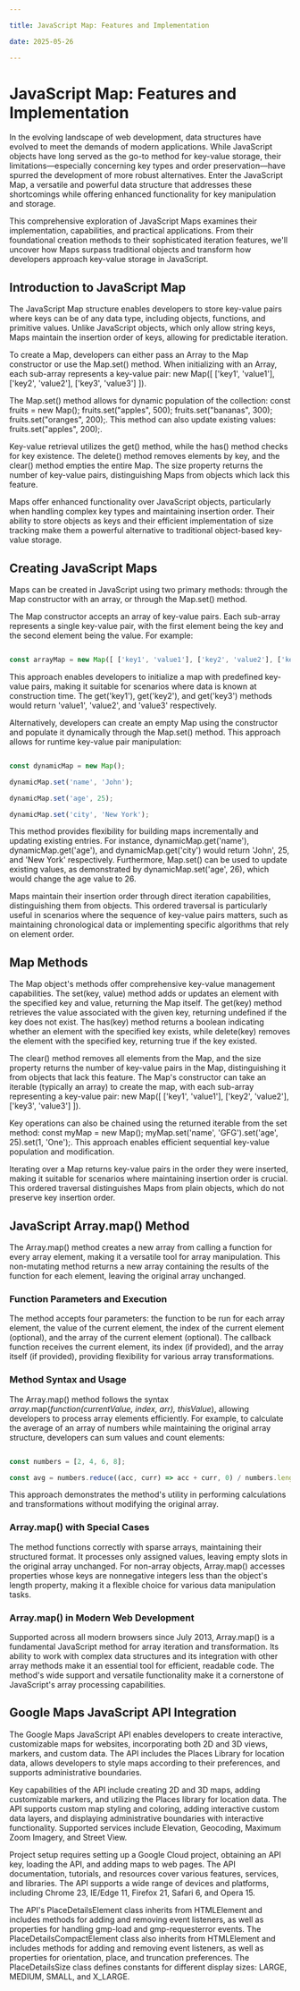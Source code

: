 ```yaml
---

title: JavaScript Map: Features and Implementation

date: 2025-05-26

---
```



# JavaScript Map: Features and Implementation

In the evolving landscape of web development, data structures have evolved to meet the demands of modern applications. While JavaScript objects have long served as the go-to method for key-value storage, their limitations—especially concerning key types and order preservation—have spurred the development of more robust alternatives. Enter the JavaScript Map, a versatile and powerful data structure that addresses these shortcomings while offering enhanced functionality for key manipulation and storage.

This comprehensive exploration of JavaScript Maps examines their implementation, capabilities, and practical applications. From their foundational creation methods to their sophisticated iteration features, we'll uncover how Maps surpass traditional objects and transform how developers approach key-value storage in JavaScript.


## Introduction to JavaScript Map

The JavaScript Map structure enables developers to store key-value pairs where keys can be of any data type, including objects, functions, and primitive values. Unlike JavaScript objects, which only allow string keys, Maps maintain the insertion order of keys, allowing for predictable iteration.

To create a Map, developers can either pass an Array to the Map constructor or use the Map.set() method. When initializing with an Array, each sub-array represents a key-value pair: new Map([ ['key1', 'value1'], ['key2', 'value2'], ['key3', 'value3'] ]).

The Map.set() method allows for dynamic population of the collection: const fruits = new Map(); fruits.set("apples", 500); fruits.set("bananas", 300); fruits.set("oranges", 200);. This method can also update existing values: fruits.set("apples", 200);.

Key-value retrieval utilizes the get() method, while the has() method checks for key existence. The delete() method removes elements by key, and the clear() method empties the entire Map. The size property returns the number of key-value pairs, distinguishing Maps from objects which lack this feature.

Maps offer enhanced functionality over JavaScript objects, particularly when handling complex key types and maintaining insertion order. Their ability to store objects as keys and their efficient implementation of size tracking make them a powerful alternative to traditional object-based key-value storage.


## Creating JavaScript Maps

Maps can be created in JavaScript using two primary methods: through the Map constructor with an array, or through the Map.set() method.

The Map constructor accepts an array of key-value pairs. Each sub-array represents a single key-value pair, with the first element being the key and the second element being the value. For example:

```javascript

const arrayMap = new Map([ ['key1', 'value1'], ['key2', 'value2'], ['key3', 'value3'] ]);

```

This approach enables developers to initialize a map with predefined key-value pairs, making it suitable for scenarios where data is known at construction time. The get('key1'), get('key2'), and get('key3') methods would return 'value1', 'value2', and 'value3' respectively.

Alternatively, developers can create an empty Map using the constructor and populate it dynamically through the Map.set() method. This approach allows for runtime key-value pair manipulation:

```javascript

const dynamicMap = new Map();

dynamicMap.set('name', 'John');

dynamicMap.set('age', 25);

dynamicMap.set('city', 'New York');

```

This method provides flexibility for building maps incrementally and updating existing entries. For instance, dynamicMap.get('name'), dynamicMap.get('age'), and dynamicMap.get('city') would return 'John', 25, and 'New York' respectively. Furthermore, Map.set() can be used to update existing values, as demonstrated by dynamicMap.set('age', 26), which would change the age value to 26.

Maps maintain their insertion order through direct iteration capabilities, distinguishing them from objects. This ordered traversal is particularly useful in scenarios where the sequence of key-value pairs matters, such as maintaining chronological data or implementing specific algorithms that rely on element order.


## Map Methods

The Map object's methods offer comprehensive key-value management capabilities. The set(key, value) method adds or updates an element with the specified key and value, returning the Map itself. The get(key) method retrieves the value associated with the given key, returning undefined if the key does not exist. The has(key) method returns a boolean indicating whether an element with the specified key exists, while delete(key) removes the element with the specified key, returning true if the key existed.

The clear() method removes all elements from the Map, and the size property returns the number of key-value pairs in the Map, distinguishing it from objects that lack this feature. The Map's constructor can take an iterable (typically an array) to create the map, with each sub-array representing a key-value pair: new Map([ ['key1', 'value1'], ['key2', 'value2'], ['key3', 'value3'] ]).

Key operations can also be chained using the returned iterable from the set method: const myMap = new Map(); myMap.set('name', 'GFG').set('age', 25).set(1, 'One');. This approach enables efficient sequential key-value population and modification.

Iterating over a Map returns key-value pairs in the order they were inserted, making it suitable for scenarios where maintaining insertion order is crucial. This ordered traversal distinguishes Maps from plain objects, which do not preserve key insertion order.


## JavaScript Array.map() Method

The Array.map() method creates a new array from calling a function for every array element, making it a versatile tool for array manipulation. This non-mutating method returns a new array containing the results of the function for each element, leaving the original array unchanged.


### Function Parameters and Execution

The method accepts four parameters: the function to be run for each array element, the value of the current element, the index of the current element (optional), and the array of the current element (optional). The callback function receives the current element, its index (if provided), and the array itself (if provided), providing flexibility for various array transformations.


### Method Syntax and Usage

The Array.map() method follows the syntax _array_.map(_function(currentValue, index, arr), thisValue_), allowing developers to process array elements efficiently. For example, to calculate the average of an array of numbers while maintaining the original array structure, developers can sum values and count elements:

```javascript

const numbers = [2, 4, 6, 8];

const avg = numbers.reduce((acc, curr) => acc + curr, 0) / numbers.length;

```

This approach demonstrates the method's utility in performing calculations and transformations without modifying the original array.


### Array.map() with Special Cases

The method functions correctly with sparse arrays, maintaining their structured format. It processes only assigned values, leaving empty slots in the original array unchanged. For non-array objects, Array.map() accesses properties whose keys are nonnegative integers less than the object's length property, making it a flexible choice for various data manipulation tasks.


### Array.map() in Modern Web Development

Supported across all modern browsers since July 2013, Array.map() is a fundamental JavaScript method for array iteration and transformation. Its ability to work with complex data structures and its integration with other array methods make it an essential tool for efficient, readable code. The method's wide support and versatile functionality make it a cornerstone of JavaScript's array processing capabilities.


## Google Maps JavaScript API Integration

The Google Maps JavaScript API enables developers to create interactive, customizable maps for websites, incorporating both 2D and 3D views, markers, and custom data. The API includes the Places Library for location data, allows developers to style maps according to their preferences, and supports administrative boundaries.

Key capabilities of the API include creating 2D and 3D maps, adding customizable markers, and utilizing the Places library for location data. The API supports custom map styling and coloring, adding interactive custom data layers, and displaying administrative boundaries with interactive functionality. Supported services include Elevation, Geocoding, Maximum Zoom Imagery, and Street View.

Project setup requires setting up a Google Cloud project, obtaining an API key, loading the API, and adding maps to web pages. The API documentation, tutorials, and resources cover various features, services, and libraries. The API supports a wide range of devices and platforms, including Chrome 23, IE/Edge 11, Firefox 21, Safari 6, and Opera 15.

The API's PlaceDetailsElement class inherits from HTMLElement and includes methods for adding and removing event listeners, as well as properties for handling gmp-load and gmp-requesterror events. The PlaceDetailsCompactElement class also inherits from HTMLElement and includes methods for adding and removing event listeners, as well as properties for orientation, place, and truncation preferences. The PlaceDetailsSize class defines constants for different display sizes: LARGE, MEDIUM, SMALL, and X_LARGE.

